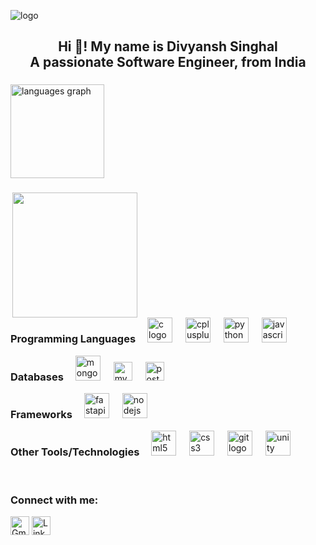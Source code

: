 ![logo](https://github.com/divyansh2508/divyansh2508/blob/main/GitHub%20Banner.png)
<h2 align="center">Hi 👋! My name is Divyansh Singhal<br>A passionate Software Engineer, from India</h2>

###

<div align="left">
  <img src="https://github-readme-stats.vercel.app/api/top-langs?username=divyansh2508&locale=en&hide_title=false&layout=compact&card_width=320&langs_count=5&theme=dracula&hide_border=false" height="150" alt="languages graph"  />
</div>

###

<div style="display: inline-block; vertical-align: middle;">
  <img align="right" height="200" src="https://i.pinimg.com/originals/f9/b8/8d/f9b88deeae101d6a8572063bb63c286e.gif" />
</div>


<div align="left">
  <h3 style="display: inline-block; margin-right: 15px;">Programming Languages</h3>
  <img src="https://cdn.jsdelivr.net/gh/devicons/devicon/icons/c/c-original.svg" height="40" alt="c logo" />
  <img width="13" />
  <img src="https://cdn.jsdelivr.net/gh/devicons/devicon/icons/cplusplus/cplusplus-original.svg" height="40" alt="cplusplus logo" />
  <img width="13" />
  <img src="https://cdn.jsdelivr.net/gh/devicons/devicon/icons/python/python-original.svg" height="40" alt="python logo" />
  <img width="13" />
  <img src="https://cdn.jsdelivr.net/gh/devicons/devicon/icons/javascript/javascript-original.svg" height="40" alt="javascript logo" />
  <br/>
  <h3 style="display: inline-block; margin-right: 15px;">Databases</h3>
  <img src="https://cdn.jsdelivr.net/gh/devicons/devicon/icons/mongodb/mongodb-original.svg" height="40" alt="mongodb logo" />
  <img width="13" />
  <img src="https://cdn.jsdelivr.net/gh/devicons/devicon/icons/mysql/mysql-original.svg" height="30" alt="mysql logo"  />
  <img width="13" />
  <img src="https://cdn.jsdelivr.net/gh/devicons/devicon/icons/postgresql/postgresql-original.svg" height="30" alt="postgresql logo"  />
  <img width="13" />
  <br/>
  <h3 style="display: inline-block; margin-right: 15px;">Frameworks</h3>
  <img src="https://cdn.jsdelivr.net/gh/devicons/devicon/icons/fastapi/fastapi-original.svg" height="40" alt="fastapi logo" />
  <img width="13" />
  <img src="https://cdn.jsdelivr.net/gh/devicons/devicon/icons/nodejs/nodejs-original.svg" height="40" alt="nodejs logo" />
  <img width="13" />
  <br/>
  <h3 style="display: inline-block; margin-right: 15px;">Other Tools/Technologies</h3>
  <img src="https://cdn.jsdelivr.net/gh/devicons/devicon/icons/html5/html5-original.svg" height="40" alt="html5 logo" />
  <img width="13" />
  <img src="https://cdn.jsdelivr.net/gh/devicons/devicon/icons/css3/css3-original.svg" height="40" alt="css3 logo" />
  <img width="13" />
  <img src="https://cdn.jsdelivr.net/gh/devicons/devicon/icons/git/git-original.svg" height="40" alt="git logo" />
  <img width="13" />
  <img src="https://cdn.jsdelivr.net/gh/devicons/devicon/icons/unity/unity-original.svg" height="40" alt="unity logo" />
</div>

<br>
<h3 align="left">Connect with me:</h3>
<div style="display: inline-block;">
  <a href="mailto:dsinghal250802@gmail.com" target="_blank"><img alt="Gmail" height="30" src="https://img.shields.io/badge/Gmail-D14836?style=for-the-badge&logo=gmail&logoColor=white" /></a>
  <a href="https://www.linkedin.com/in/divyansh-singhal-89b762215/" target="_blank"><img alt="LinkedIn" height="30" src="https://img.shields.io/badge/linkedin-%230077B5.svg?style=for-the-badge&logo=linkedin&logoColor=white" /></a>
</div>

###
